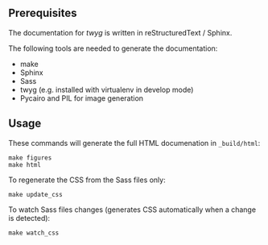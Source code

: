 Prerequisites
-------------

The documentation for *twyg* is written in reStructuredText / Sphinx.

The following tools are needed to generate the documentation:

* make
* Sphinx
* Sass
* twyg (e.g. installed with virtualenv in develop mode)
* Pycairo and PIL for image generation

Usage
-----

These commands will generate the full HTML documenation in `_build/html`:

    make figures
    make html

To regenerate the CSS from the Sass files only:

    make update_css

To watch Sass files changes (generates CSS automatically when a change is
detected):

    make watch_css
